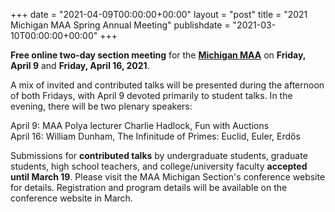 +++
date = "2021-04-09T00:00:00+00:00"
layout = "post"
title = "2021 Michigan MAA Spring Annual Meeting"
publishdate = "2021-03-10T00:00:00+00:00"
+++

**Free online two-day section meeting** for the **<a href="http://sections.maa.org/michigan/">Michigan MAA</a>** on **Friday, April 9** and **Friday, April 16, 2021**.<br/>

A mix of invited and contributed talks will be presented during the afternoon of both Fridays, with April 9 devoted primarily to student talks. In the evening, there will be two plenary speakers:<br/>

April 9: MAA Polya lecturer Charlie Hadlock, Fun with Auctions<br/>
April 16: William Dunham, The Infinitude of Primes: Euclid, Euler, Erdős<br/>

Submissions for **contributed talks** by undergraduate students, graduate students, high school teachers, and college/university faculty **accepted until March 19**. Please visit the MAA Michigan Section's conference website for details. Registration and program details will be available on the conference website in March.
